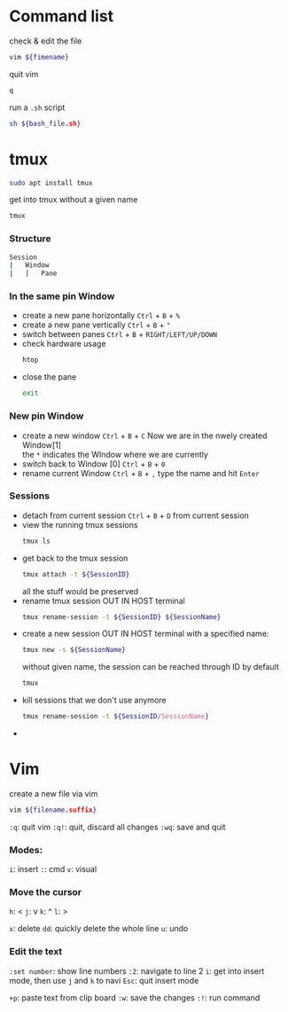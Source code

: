# Command list
check & edit the file
```bash
vim ${fimename}
```
quit vim
```bash
q
```
run a `.sh` script
```bash
sh ${bash_file.sh}
```

# tmux
```bash
sudo apt install tmux
```
get into tmux without a given name
```bash
tmux
```
### Structure
```bash
Session
|   Window
|   |   Pane
```
### In the same pin Window
- create a new pane horizontally
    `Ctrl` + `B` + `%`
- create a new pane vertically
    `Ctrl` + `B` + `"`
- switch between panes
    `Ctrl` + `B` + `RIGHT/LEFT/UP/DOWN`
- check hardware usage
    ```bash
    htop
    ```
- close the pane
    ```bash
    exit
    ```
### New pin Window
- create a new window
    `Ctrl` + `B` + `C`
    Now we are in the nwely created Window[1]  
    the `*` indicates the WIndow where we are currently  
- switch back to Window [0]
    `Ctrl` + `B` + `0`
- rename current Window
    `Ctrl` + `B` + `,`
    type the name and hit `Enter`

### Sessions
- detach from current session
    `Ctrl` + `B` + `D` from current session
- view the running tmux sessions
    ```bash
    tmux ls
    ```
- get back to the tmux session
    ```bash
    tmux attach -t ${SessionID}
    ```
    all the stuff would be preserved
- rename tmux session OUT IN HOST terminal
    ```bash
    tmux rename-session -t ${SessionID} ${SessionName}
    ```
- create a new session OUT IN HOST terminal
    with a specified name:
    ```bash
    tmux new -s ${SessionName}
    ```
    without given name, the session can be reached through ID by default
    ```bash
    tmux
    ```
- kill sessions that we don't use anymore
    ```bash
    tmux rename-session -t ${SessionID/SessionName}
    ```
- 

# Vim
create a new file via vim
```bash
vim ${filename.suffix}
```
`:q`: quit vim
`:q!`: quit, discard all changes
`:wq`: save and quit
### Modes:
`i`: insert
`:`: cmd
`v`: visual
### Move the cursor
`h`: <
`j`: v
`k`: ^
`l`: >

`x`: delete
`dd`: quickly delete the whole line
`u`: undo
### Edit the text
`:set number`: show line numbers
`:2`: navigate to line 2
`i`: get into insert mode, then use `j` and `k` to navi
`Esc`: quit insert mode

`+p`: paste text from clip board
`:w`: save the changes
`:!`: run command